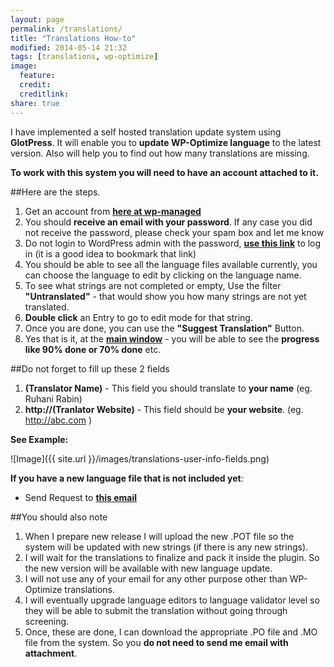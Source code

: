 ```yaml
---
layout: page
permalink: /translations/
title: "Translations How-to"
modified: 2014-05-14 21:32
tags: [translations, wp-optimize]
image:
  feature: 
  credit: 
  creditlink: 
share: true
---
```


I have implemented a self hosted translation update system using **GlotPress**. It will enable you to **update WP-Optimize language** to the latest version. Also will help you to find out how many translations are missing. 

**To work with this system you will need to have an account attached to it.**

##Here are the steps. 

1. Get an account from **[here at wp-managed](http://wp-managed.com/wp-login.php?action=register)**
2. You should **receive an email with your password**. If any case you did not receive the password, please check your spam box and let me know
3. Do not login to WordPress admin with the password, **[use this link](http://wp-managed.com/login?redirect_to=http%3A%2F%2Fwp-managed.com%2Fprojects%2Fwp-optimize)** to log in (it is a good idea to bookmark that link)
4. You should be able to see all the language files available currently, you can choose the language to edit by clicking on the language name. 
5. To see what strings are not completed or empty, Use the filter **"Untranslated"** - that would show you how many strings are not yet translated.
6. **Double click** an Entry to go to edit mode for that string. 
7. Once you are done, you can use the **"Suggest Translation"** Button.
8. Yes that is it, at the **[main window](http://wp-managed.com/projects/wp-optimize)** - you will be able to see the **progress like 90% done or 70% done** etc. 

##Do not forget to fill up these 2 fields

1. **(Translator Name)** - This field you should translate to **your name** (eg. Ruhani Rabin)
2. **http://(Tranlator Website)** - This field should be **your website**. (eg. http://abc.com )

**See Example:**

 ![Image]({{ site.url }}/images/translations-user-info-fields.png)


**If you have a new language file that is not included yet**:

- Send Request to **[this email](mailto:plugins@ruhanirabin.com)**

##You should also note
1. When I prepare new release I will upload the new .POT file so the system will be updated with new strings (if there is any new strings).
2. I will wait for the translations to finalize and pack it inside the plugin. So the new version will be available with new language update. 
3. I will not use any of your email for any other purpose other than WP-Optimize translations. 
4. I will eventually upgrade language editors to language validator level so they will be able to submit the translation without going through screening. 
5. Once, these are done, I can download the appropriate .PO file and .MO file from the system. So you **do not need to send me email with attachment**.